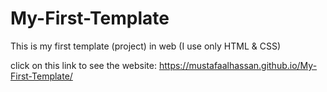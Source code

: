 # My-First-Template
This is my first template (project) in web (I use only HTML &amp; CSS)

click on this link to see the website: https://mustafaalhassan.github.io/My-First-Template/
